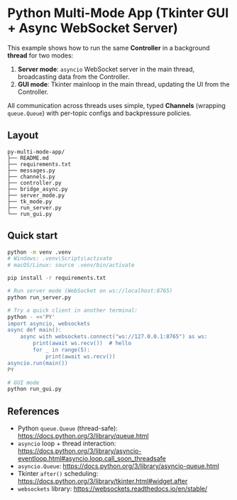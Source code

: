 # Python Multi-Mode App (Tkinter GUI + Async WebSocket Server)

This example shows how to run the same **Controller** in a background **thread** for two modes:

1. **Server mode**: `asyncio` WebSocket server in the main thread, broadcasting data from the Controller.
2. **GUI mode**: Tkinter mainloop in the main thread, updating the UI from the Controller.

All communication across threads uses simple, typed **Channels** (wrapping `queue.Queue`) with per-topic configs and backpressure policies.

## Layout

```
py-multi-mode-app/
├── README.md
├── requirements.txt
├── messages.py
├── channels.py
├── controller.py
├── bridge_async.py
├── server_mode.py
├── tk_mode.py
├── run_server.py
└── run_gui.py
```

## Quick start

```bash
python -m venv .venv
# Windows: .venv\Scripts\activate
# macOS/Linux: source .venv/bin/activate

pip install -r requirements.txt

# Run server mode (WebSocket on ws://localhost:8765)
python run_server.py

# Try a quick client in another terminal:
python - <<'PY'
import asyncio, websockets
async def main():
    async with websockets.connect("ws://127.0.0.1:8765") as ws:
        print(await ws.recv())  # hello
        for _ in range(5):
            print(await ws.recv())
asyncio.run(main())
PY

# GUI mode
python run_gui.py
```

## References

- Python `queue.Queue` (thread-safe): https://docs.python.org/3/library/queue.html
- `asyncio` loop + thread interaction: https://docs.python.org/3/library/asyncio-eventloop.html#asyncio.loop.call_soon_threadsafe
- `asyncio.Queue`: https://docs.python.org/3/library/asyncio-queue.html
- Tkinter `after()` scheduling: https://docs.python.org/3/library/tkinter.html#widget.after
- `websockets` library: https://websockets.readthedocs.io/en/stable/
